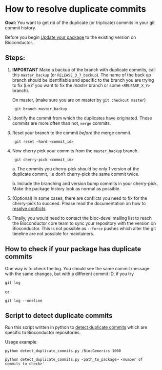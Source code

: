 # How to resolve duplicate commits

__Goal:__ You want to get rid of the duplicate (or triplicate) commits
in your git commit history.

Before you begin [Update your package][] to the existing version on
Bioconductor.


## Steps:

1. **IMPORTANT** Make a backup of the branch with duplicate commits,
   call this `master_backup` (or `RELEASE_3_7_backup`). The name of
   the back up branch should be identifiable and specific to the
   branch you are trying to fix (i.e if you want to fix the *master*
   branch or some `<RELEASE_X_Y>` branch).

   On master, (make sure you are on master by `git checkout master`)

		git branch master_backup


2. Identify the commit from which the duplicates have
   originated. These commits are more often than not, `merge` commits.

3. Reset your branch to the commit *before* the merge commit.

		git reset —hard <commit_id>

4. Now cherry pick your commits from the `master_backup` branch.

		git cherry-pick <commit_id>

	a. The commits you cherry-pick should be only 1 version of the
    duplicate commit, i.e don’t cherry-pick the same commit twice.

	b. Include the branching and version bump commits in your
    cherry-pick. Make the package history look as normal as possible.

5. (Optional) In some cases, there are conflicts you need to fix for
   the cherry-pick to succeed. Please read the documentation on how
   to [resolve conflicts][]

6. Finally, you would need to contact the bioc-devel mailing list to
   reach the Bioconductor core team to sync your repository with the
   version on Bioconductor.  This is not possible as `--force` pushes
   which alter the git timeline are not possible for maintainers.


## How to check if your package has duplicate commits

One way is to check the log. You should see the same commit message
with the same changes, but with a different commit ID, if you try

	git log

or

	git log --oneline

## Script to detect duplicate commits

Run this script written in python to [detect duplicate commits][]
which are specific to Bioconductor repositories.

Usage example:

	python detect_duplicate_commits.py /BiocGenerics 1000

	python detect_duplicate_commits.py <path_to_package> <number of commits to check>'



[detect duplicate commits]: https://github.com/Bioconductor/bioc_git_transition/blob/master/misc/detect_duplicate_commits.py
[Update your package]: http://bioconductor.org/developers/how-to/git/resolve-conflicts
[resolve conflicts]: http://bioconductor.org/developers/how-to/git/resolve-conflicts
